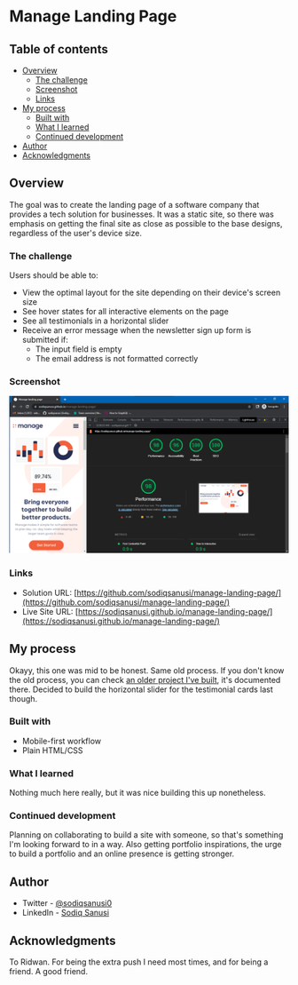 # Manage Landing Page

## Table of contents

- [Overview](#overview)
  - [The challenge](#the-challenge)
  - [Screenshot](#screenshot)
  - [Links](#links)
- [My process](#my-process)
  - [Built with](#built-with)
  - [What I learned](#what-i-learned)
  - [Continued development](#continued-development)
- [Author](#author)
- [Acknowledgments](#acknowledgments)

## Overview
The goal was to create the landing page of a software company that provides a tech solution for businesses. It was a static site, so there was emphasis on getting the final site as close as possible to the base designs, regardless of the user's device size.

### The challenge
Users should be able to:

- View the optimal layout for the site depending on their device's screen size
- See hover states for all interactive elements on the page
- See all testimonials in a horizontal slider
- Receive an error message when the newsletter sign up form is submitted if:
  - The input field is empty
  - The email address is not formatted correctly

### Screenshot
![](./screenshot.png)

### Links
- Solution URL: [https://github.com/sodiqsanusi/manage-landing-page/](https://github.com/sodiqsanusi/manage-landing-page/)
- Live Site URL: [https://sodiqsanusi.github.io/manage-landing-page/](https://sodiqsanusi.github.io/manage-landing-page/)

## My process
Okayy, this one was mid to be honest. Same old process. If you don't know the old process, you can check [an older project I've built](https://github.com/sodiqsanusi/bookmark-landing-page#my-process), it's documented there. Decided to build the horizontal slider for the testimonial cards last though.

### Built with
- Mobile-first workflow
- Plain HTML/CSS

### What I learned
Nothing much here really, but it was nice building this up nonetheless.

### Continued development
Planning on collaborating to build a site with someone, so that's something I'm looking forward to in a way. Also getting portfolio inspirations, the urge to build a portfolio and an online presence is getting stronger.

## Author
- Twitter - [@sodiqsanusi0](https://www.twitter.com/sodiqsanusi0)
- LinkedIn - [Sodiq Sanusi](https://www.linkedin.com/in/sodiqsanusi0)

## Acknowledgments
To Ridwan. For being the extra push I need most times, and for being a friend. A good friend.

